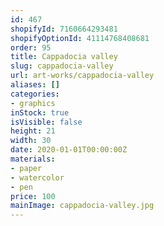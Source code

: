 ```yaml
---
id: 467
shopifyId: 7160664293481
shopifyOptionId: 41114768408681
order: 95
title: Cappadocia valley
slug: cappadocia-valley
url: art-works/cappadocia-valley
aliases: []
categories:
- graphics
inStock: true
isVisible: false
height: 21
width: 30
date: 2020-01-01T00:00:00Z
materials:
- paper
- watercolor
- pen
price: 100
mainImage: cappadocia-valley.jpg
---
```


